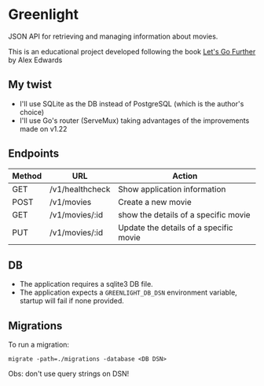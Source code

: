 # Greenlight
JSON API for retrieving and managing information about movies.

This is an educational project developed following the book [Let's Go Further](https://lets-go-further.alexedwards.net/) by Alex Edwards

## My twist
- I'll use SQLite as the DB instead of PostgreSQL (which is the author's choice)
- I'll use Go's router (ServeMux) taking advantages of the improvements made on v1.22

## Endpoints
| Method | URL             | Action                                 |
| ------ | --------------- | -------------------------------------- |
| GET    | /v1/healthcheck | Show application information           |
| POST   | /v1/movies      | Create a new movie                     |
| GET    | /v1/movies/:id  | show the details of a specific movie   |
| PUT    | /v1/movies/:id  | Update the details of a specific movie |

## DB 
- The application requires a sqlite3 DB file.
- The application expects a `GREENLIGHT_DB_DSN` environment variable, startup will fail if none provided.

## Migrations
To run a migration:
```shell
migrate -path=./migrations -database <DB DSN> 
```
Obs: don't use query strings on DSN!
